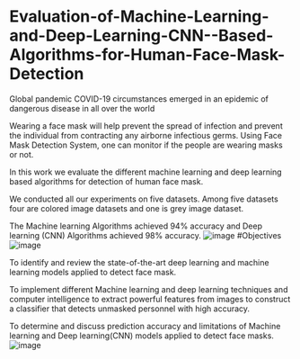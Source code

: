 # Evaluation-of-Machine-Learning-and-Deep-Learning-CNN--Based-Algorithms-for-Human-Face-Mask-Detection
Global pandemic COVID-19 circumstances emerged in an epidemic of dangerous disease in all over the world

Wearing a face mask will help prevent the spread of infection and prevent the individual from contracting any airborne infectious germs.
Using Face Mask Detection System, one can monitor if the people are wearing masks or not. 

In this work we evaluate the different machine learning and deep learning based algorithms for detection of human face mask.

We conducted all our experiments on five datasets. Among five datasets four are colored image datasets and one is grey image dataset.

The Machine learning Algorithms achieved 94% accuracy and Deep learning (CNN) Algorithms achieved 98% accuracy.
![image](https://github.com/user-attachments/assets/01dbf3f4-7b2b-4c1f-ad73-e1d83eca3759)
#Objectives![image](https://github.com/user-attachments/assets/fcebfb29-7faf-46f5-aca8-491bc28f3882)

To identify and review the state-of-the-art deep learning and machine learning models applied to detect face mask.  

To implement different Machine learning and deep learning techniques and computer intelligence to extract powerful features from images to construct a classifier that detects unmasked personnel with high accuracy. 

 To determine and discuss prediction accuracy and limitations of Machine learning and Deep learning(CNN) models applied to detect face masks. 
![image](https://github.com/user-attachments/assets/2b92da76-93e7-4e6f-bf31-0d95159a8b67)



